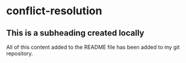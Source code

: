 # conflict-resolution

## This is a subheading created locally

All of this content added to the README file has been added to my git repository.

